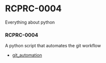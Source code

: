 # RCPRC-0004
Everything about python

### RCPRC-0004
A python script that automates the git workflow

- [git_automation](/git_automation/)
